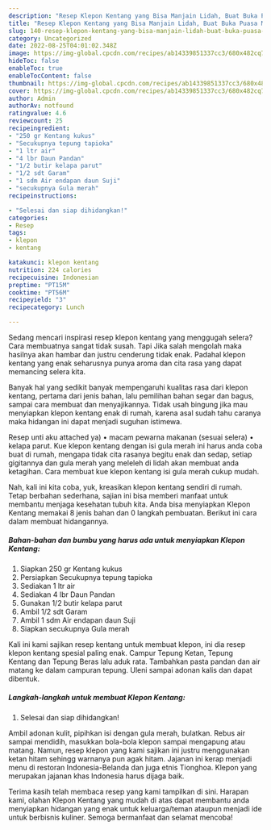 ```yaml
---
description: "Resep Klepon Kentang yang Bisa Manjain Lidah, Buat Buka Puasa Menggugah Selera"
title: "Resep Klepon Kentang yang Bisa Manjain Lidah, Buat Buka Puasa Menggugah Selera"
slug: 140-resep-klepon-kentang-yang-bisa-manjain-lidah-buat-buka-puasa-menggugah-selera
category: Uncategorized
date: 2022-08-25T04:01:02.348Z
image: https://img-global.cpcdn.com/recipes/ab14339851337cc3/680x482cq70/klepon-kentang-foto-resep-utama.jpg
hideToc: false
enableToc: true
enableTocContent: false
thumbnail: https://img-global.cpcdn.com/recipes/ab14339851337cc3/680x482cq70/klepon-kentang-foto-resep-utama.jpg
cover: https://img-global.cpcdn.com/recipes/ab14339851337cc3/680x482cq70/klepon-kentang-foto-resep-utama.jpg
author: Admin
authorAv: notfound
ratingvalue: 4.6
reviewcount: 25
recipeingredient:
- "250 gr Kentang kukus"
- "Secukupnya tepung tapioka"
- "1 ltr air"
- "4 lbr Daun Pandan"
- "1/2 butir kelapa parut"
- "1/2 sdt Garam"
- "1 sdm Air endapan daun Suji"
- "secukupnya Gula merah"
recipeinstructions:

- "Selesai dan siap dihidangkan!"
categories:
- Resep
tags:
- klepon
- kentang

katakunci: klepon kentang 
nutrition: 224 calories
recipecuisine: Indonesian
preptime: "PT15M"
cooktime: "PT56M"
recipeyield: "3"
recipecategory: Lunch

---
```



Sedang mencari inspirasi resep klepon kentang yang menggugah selera? Cara membuatnya sangat tidak susah. Tapi Jika salah mengolah maka hasilnya akan hambar dan justru cenderung tidak enak. Padahal klepon kentang yang enak seharusnya punya aroma dan cita rasa yang dapat memancing selera kita.


Banyak hal yang sedikit banyak mempengaruhi kualitas rasa dari klepon kentang, pertama dari jenis bahan, lalu pemilihan bahan segar dan bagus, sampai cara membuat dan menyajikannya. Tidak usah bingung jika mau menyiapkan klepon kentang enak di rumah, karena asal sudah tahu caranya maka hidangan ini dapat menjadi suguhan istimewa.

Resep unti aku attached ya) • macam pewarna makanan (sesuai selera) • kelapa parut. Kue klepon kentang dengan isi gula merah ini harus anda coba buat di rumah, mengapa tidak cita rasanya begitu enak dan sedap, setiap gigitannya dan gula merah yang meleleh di lidah akan membuat anda ketagihan. Cara membuat kue klepon kentang isi gula merah cukup mudah.


Nah, kali ini kita coba, yuk, kreasikan klepon kentang sendiri di rumah. Tetap berbahan sederhana, sajian ini bisa memberi manfaat untuk membantu menjaga kesehatan tubuh kita. Anda bisa menyiapkan Klepon Kentang memakai 8 jenis bahan dan 0 langkah pembuatan. Berikut ini cara dalam membuat hidangannya.

<!--inarticleads1-->

##### Bahan-bahan dan bumbu yang harus ada untuk menyiapkan Klepon Kentang:

1. Siapkan 250 gr Kentang kukus
1. Persiapkan Secukupnya tepung tapioka
1. Sediakan 1 ltr air
1. Sediakan 4 lbr Daun Pandan
1. Gunakan 1/2 butir kelapa parut
1. Ambil 1/2 sdt Garam
1. Ambil 1 sdm Air endapan daun Suji
1. Siapkan secukupnya Gula merah


Kali ini kami sajikan resep kentang untuk membuat klepon, ini dia resep klepon kentang spesial paling enak. Campur Tepung Ketan, Tepung Kentang dan Tepung Beras lalu aduk rata. Tambahkan pasta pandan dan air matang ke dalam campuran tepung. Uleni sampai adonan kalis dan dapat dibentuk. 

<!--inarticleads2-->

##### Langkah-langkah untuk membuat Klepon Kentang:


1. Selesai dan siap dihidangkan!

Ambil adonan kulit, pipihkan isi dengan gula merah, bulatkan. Rebus air sampai mendidih, masukkan bola-bola klepon sampai mengapung atau matang. Namun, resep klepon yang kami sajikan ini justru menggunakan ketan hitam sehingg warnanya pun agak hitam. Jajanan ini kerap menjadi menu di restoran Indonesia-Belanda dan juga etnis Tionghoa. Klepon yang merupakan jajanan khas Indonesia harus dijaga baik. 

Terima kasih telah membaca resep yang kami tampilkan di sini. Harapan kami, olahan Klepon Kentang yang mudah di atas dapat membantu anda menyiapkan hidangan yang enak untuk keluarga/teman ataupun menjadi ide untuk berbisnis kuliner. Semoga bermanfaat dan selamat mencoba!
